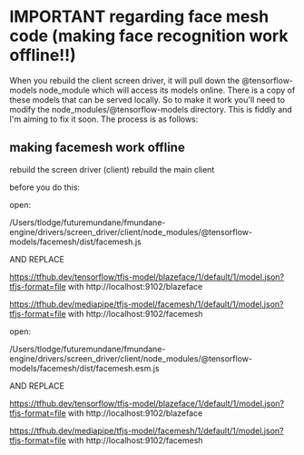 # IMPORTANT regarding face mesh code (making face recognition work offline!!)

When you rebuild the client screen driver, it will pull down the @tensorflow-models node_module which will access its models online.  There is a copy of these models that can be served locally.  So to make it work you'll need to modify the node_modules/@tensorflow-models directory.  This is fiddly and I'm aiming to fix it soon. The process is as follows:

## making facemesh work offline

rebuild the screen driver (client)
rebuild the main client

before you do this:

open: 

/Users/tlodge/futuremundane/fmundane-engine/drivers/screen_driver/client/node_modules/@tensorflow-models/facemesh/dist/facemesh.js

AND REPLACE

https://tfhub.dev/tensorflow/tfjs-model/blazeface/1/default/1/model.json?tfjs-format=file with http://localhost:9102/blazeface

https://tfhub.dev/mediapipe/tfjs-model/facemesh/1/default/1/model.json?tfjs-format=file  with http://localhost:9102/facemesh

open:

/Users/tlodge/futuremundane/fmundane-engine/drivers/screen_driver/client/node_modules/@tensorflow-models/facemesh/dist/facemesh.esm.js

AND REPLACE

https://tfhub.dev/tensorflow/tfjs-model/blazeface/1/default/1/model.json?tfjs-format=file with http://localhost:9102/blazeface

https://tfhub.dev/mediapipe/tfjs-model/facemesh/1/default/1/model.json?tfjs-format=file  with http://localhost:9102/facemesh